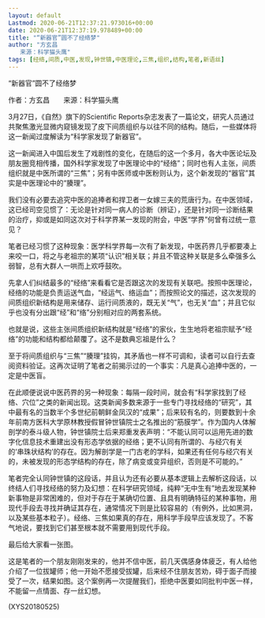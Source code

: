 ```yaml
---
layout: default
Lastmod: 2020-06-21T12:37:21.973016+00:00
date: 2020-06-21T12:37:19.978489+00:00
title: "“新器官”圆不了经络梦"
author: "方玄昌
　　来源：科学猫头鹰"
tags: [经络,间质,中医,发现,钟世镇,中医理论,三焦,组织,结构,笔者,新语丝]
---
```


“新器官”圆不了经络梦

作者：方玄昌　　来源：科学猫头鹰

3月27日，《自然》旗下的Scientific Reports杂志发表了一篇论文，研究人员通过共聚焦激光显微内窥镜发现了皮下间质组织与以往不同的结构。随后，一些媒体将这一新闻过度解读为“科学家发现了新器官”。

这一新闻进入中国后发生了戏剧性的变化，在随后的这一个多月，各大中医论坛及朋友圈竞相传播，国外科学家发现了中医理论中的“经络”；同时也有人主张，间质组织就是中医所谓的“三焦”；另有中医师或中医粉则认为，这个新发现的“器官”其实是中医理论中的“腠理”。

我们没有必要去追究中医的追捧者和捍卫者一女嫁三夫的荒唐行为。在中医领域，这已经司空见惯了：无论是针对同一病人的诊断（辨证），还是针对同一诊断结果的治疗，抑或是如同这次对于科学界某一发现的附会，中医“学界”何曾有过统一意见？

笔者已经习惯了这种现象：医学科学界每一次有了新发现，中医药界几乎都要凑上来咬一口，将之与老祖宗的某项“认识”相关联；并且不管这种关联是多么牵强多么弱智，总有大群人一哄而上欢呼鼓吹。

先拿人们纠结最多的“经络”来看看它是否跟这次的发现有关联吧。按照中医理论，经络的功能是负责运送气血，“经运气、络运血”；而按照论文的描述，这次发现的间质组织新结构是用来储存、运行间质液的，既无关“气”，也无关“血”；并且它似乎也没有分出跟“经”和“络”分别相对应的两套系统。

也就是说，这些主张间质组织新结构就是“经络”的家伙，生生地将老祖宗赋予“经络”的功能和结构都给颠覆了。这不是数典忘祖是什么？

至于将间质组织与“三焦”“腠理”挂钩，其矛盾也一样不可调和，读者可以自行去查阅资料验证。这再次证明了笔者之前揭示过的一个事实：凡是真心追捧中医的，一定是中医盲。

在此顺便说说中医药界的另一种现象：每隔一段时间，就会有“科学家找到了经络、穴位”之类的新闻出现。这类新闻多数来源于一些专门寻找经络的“研究”，其中最有名的当数半个多世纪前朝鲜金凤汉的“成果”；后来较有名的，则要数到十余年前南方医科大学原林教授假冒钟世镇院士之名推出的“筋膜学”。作为国内人体解剖学的泰斗级人物，钟世镇院士后来郑重发表声明：“不能认同可以运用先进的数字化信息技术重建出没有形态学依据的经络；更不认同有所谓的、与经穴有关的‘串珠状结构’的存在。因为解剖学是一门古老的学科，如果还有任何与经穴有关的，未被发现的形态学结构的存在，除了病变或变异组织，否则是不可能的。”

笔者完全认同钟世镇的这段话，并且认为还有必要从基本逻辑上去解析这段话，以终结人们寻找经络的努力及幻想：在科学研究领域，纯粹“无中生有”地去发现某种新事物是非常困难的，但对于存在于某确切位置、且具有明确特征的某种事物，用现代手段去寻找并确证其存在，通常情况下则是比较容易的（有例外，比如黑洞，以及某些基本粒子）。经络、三焦如果真的存在，用科学手段早应该发现了。不客气地说，要找到它们甚至根本就不需要用到现代手段。

最后给大家看一张图。

这是笔者的一个朋友刚刚发来的，他并不信中医，前几天偶感身体疲乏，有人给他介绍了一位拔罐师；他一开始不愿接受拔罐，后来经不住朋友苦劝，碍于面子而接受了一次，结果如图。这个案例再一次提醒我们，拒绝中医要如同批判中医一样，不能留一点情面、存一丝幻想。

(XYS20180525)

